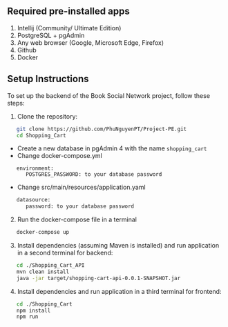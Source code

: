 ## Required pre-installed apps
1. Intellij (Community/ Ultimate Edition)
2. PostgreSQL + pgAdmin
3. Any web browser (Google, Microsoft Edge, Firefox)
4. Github
5. Docker

## Setup Instructions

To set up the backend of the Book Social Network project, follow these steps:
1. Clone the repository:

```bash
   git clone https://github.com/PhuNguyenPT/Project-PE.git
   cd Shopping_Cart
```
- Create a new database in pgAdmin 4 with the name `shopping_cart`
- Change docker-compose.yml
```
   environment:
      POSTGRES_PASSWORD: to your database password
```
- Change src/main/resources/application.yaml
```bash
   datasource:
      password: to your database password
```

2. Run the docker-compose file in a terminal

```bash
   docker-compose up
```
3. Install dependencies (assuming Maven is installed) and run application in a second terminal for backend:

```bash
   cd ./Shopping_Cart_API
   mvn clean install
   java -jar target/shopping-cart-api-0.0.1-SNAPSHOT.jar
```
4. Install dependencies and run application in a third terminal for frontend:

```bash
   cd ./Shopping_Cart
   npm install
   npm run 
```
